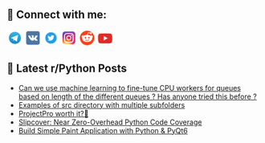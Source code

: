 ## 🔎 Connect with me:
[<img src="https://github.com/bullbesh/bullbesh/blob/main/images/Telegram.png" width="32" height="32" />](https://t.me/bullbesh)
[<img src="https://github.com/bullbesh/bullbesh/blob/main/images/VK.png" width="32" height="32" />](https://vk.com/bullbesh)
[<img src="https://github.com/bullbesh/bullbesh/blob/main/images/Twitter.png" width="32" height="32" />](https://twitter.com/bullbesh1)
[<img src="https://github.com/bullbesh/bullbesh/blob/main/images/Instagram.png" width="32" height="32" />](https://www.instagram.com/bullbesh)
[<img src="https://github.com/bullbesh/bullbesh/blob/main/images/Reddit.png" width="32" height="32" />](https://www.reddit.com/user/bullbesh)
[<img src="https://github.com/bullbesh/bullbesh/blob/main/images/YouTube.png" width="32" height="32" />](https://www.youtube.com/channel/UCtfjRs6uzgq5mfm8S06WTcg)

## 📕 Latest r/Python Posts
<!-- BLOG-POST-LIST:START -->
- [Can we use machine learning to fine-tune CPU workers for queues based on length of the different queues ? Has anyone tried this before ?](https://www.reddit.com/r/Python/comments/wvq2h8/can_we_use_machine_learning_to_finetune_cpu/)
- [Examples of src directory with multiple subfolders](https://www.reddit.com/r/Python/comments/wvpq5a/examples_of_src_directory_with_multiple_subfolders/)
- [ProjectPro worth it?🤔](https://www.reddit.com/r/Python/comments/wvppxo/projectpro_worth_it/)
- [Slipcover: Near Zero-Overhead Python Code Coverage](https://www.reddit.com/r/Python/comments/wvp7s4/slipcover_near_zerooverhead_python_code_coverage/)
- [Build Simple Paint Application with Python &amp; PyQt6](https://www.reddit.com/r/Python/comments/wvo6e5/build_simple_paint_application_with_python_pyqt6/)
<!-- BLOG-POST-LIST:END -->
